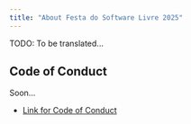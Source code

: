 ```yaml
---
title: "About Festa do Software Livre 2025"
---
```


TODO: To be translated...

## Code of Conduct

Soon...

- [Link for Code of Conduct](https://gitlab.com/ansol/)
